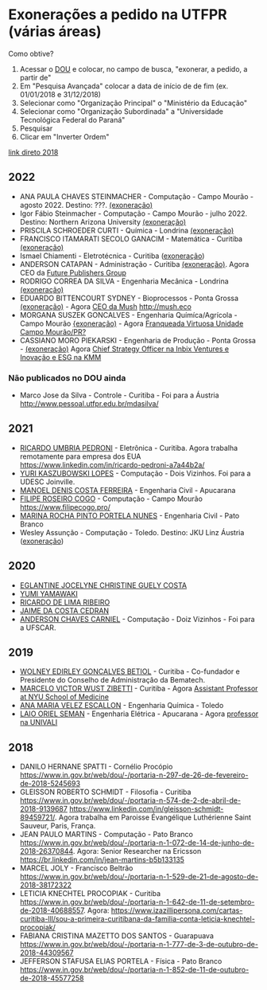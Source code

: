 # Exonerações a pedido na UTFPR (várias áreas)

Como obtive?

1. Acessar o [DOU](https://www.in.gov.br/inicio) e colocar, no campo de busca, "exonerar, a pedido, a partir de" 
2. Em "Pesquisa Avançada" colocar a data de início de de fim (ex. 01/01/2018 e 31/12/2018)
2. Selecionar como "Organização Principal" o "Ministério da Educação"
3. Selecionar como "Organização Subordinada" a "Universidade Tecnológica Federal do Paraná"
4. Pesquisar
5. Clicar em "Inverter Ordem"

[link direto 2018](https://www.in.gov.br/consulta/-/buscar/dou?q=%22++exonerar%2C+a+pedido%2C+a+partir+de%22&s=do2&exactDate=personalizado&sortType=0&delta=20&publishFrom=01%2F01%2F2018&publishTo=31%2F12%2F2018&reverseSort=1&orgPrin=Minist%C3%A9rio+da+Educa%C3%A7%C3%A3o&orgSub=Universidade+Tecnol%C3%B3gica+Federal+do+Paran%C3%A1)

## 2022
- ANA PAULA CHAVES STEINMACHER - Computação - Campo Mourão - agosto 2022. Destino: ???.  [(exoneração)](https://www.in.gov.br/en/web/dou/-/portaria-de-pessoal-gabir/utfpr-n-1.391-de-15-de-agosto-de-2022-424207440) 
- Igor Fábio Steinmacher - Computação - Campo Mourão - julho 2022. Destino: Northern Arizona University [(exoneração)](https://www.in.gov.br/web/dou/-/portaria-de-pessoal-gabir/utfpr-n-1.233-de-18-de-julho-de-2022-416982541)
- PRISCILA SCHROEDER CURTI - Química - Londrina [(exoneração)](https://www.in.gov.br/web/dou/-/portaria-de-pessoal-gabir/utfpr-n-1.186-de-12-de-julho-de-2022-415899477)
- FRANCISCO ITAMARATI SECOLO GANACIM - Matemática - Curitiba [(exoneração)](https://www.in.gov.br/web/dou/-/portaria-de-pessoal-gabir/utfpr-n-1.035-de-23-de-junho-de-2022-411438648)
- Ismael Chiamenti - Eletrotécnica - Curitiba ([exoneração](https://www.in.gov.br/web/dou/-/portaria-de-pessoal-gabir/utfpr-n-1.009-de-20-de-junho-de-2022-410075894))
- ANDERSON CATAPAN - Administração - Curitiba [(exoneração)](https://www.in.gov.br/web/dou/-/portaria-de-pessoal-gabir/utfpr-n-984-de-13-de-junho-de-2022-408467427). Agora CEO da [Future Publishers Group](https://archive.is/keULV)
- RODRIGO CORREA DA SILVA - Engenharia Mecânica - Londrina [(exoneração)](https://www.in.gov.br/web/dou/-/portaria-de-pessoal-gabir/utfpr-n-343-de-10-de-marco-de-2022-386147203)
- EDUARDO BITTENCOURT SYDNEY - Bioprocessos - Ponta Grossa [(exoneração)](https://www.in.gov.br/web/dou/-/portaria-de-pessoal-gabir/utfpr-n-271-de-4-de-marco-de-2022-385195245) - Agora [CEO da Mush](https://www.linkedin.com/in/eduardo-bittencourt-sydney-7297502b)  http://mush.eco
- MORGANA SUSZEK GONCALVES - Engenharia Químíca/Agrícola - Campo Mourão [{exoneração)](https://www.in.gov.br/web/dou/-/portaria-de-pessoal-gabir/utfpr-n-212-de-21-de-fevereiro-de-2022-382362244) - Agora [Franqueada Virtuosa Unidade Campo Mourão/PR?](https://archive.is/zQ4te)
- CASSIANO MORO PIEKARSKI - Engenharia de Produção - Ponta Grossa - [(exoneração)](https://www.in.gov.br/web/dou/-/portaria-de-pessoal-gabir/utfpr-n-155-de-4-de-fevereiro-de-2022-379492185) Agora [Chief Strategy Officer na Inbix Ventures e Inovação e ESG na KMM](https://www.linkedin.com/in/cassiano-moro-piekarski/)

### Não publicados no DOU ainda
- Marco Jose da Silva - Controle - Curitiba - Foi para a Áustria http://www.pessoal.utfpr.edu.br/mdasilva/

## 2021

- [RICARDO UMBRIA PEDRONI](https://www.in.gov.br/web/dou/-/portaria-de-pessoal-gabir/utfpr-n-1.724-de-14-de-setembro-de-2021-345498901) - Eletrônica - Curitiba. Agora trabalha remotamente para empresa dos EUA https://www.linkedin.com/in/ricardo-pedroni-a7a44b2a/
- [YURI KASZUBOWSKI LOPES](https://www.in.gov.br/web/dou/-/portaria-de-pessoal-gabir/utfpr-n-818-de-20-de-maio-de-2021-321531080) - Computação - Dois Vizinhos. Foi para a UDESC Joinville.
- [MANOEL DENIS COSTA FERREIRA](https://www.in.gov.br/web/dou/-/portaria-de-pessoal-gabir/utfpr-n-800-de-12-de-maio-de-2021-320670123) - Engenharia Civil - Apucarana 
- [FILIPE ROSEIRO COGO](https://www.in.gov.br/web/dou/-/portaria-de-pessoal-gabir/utfpr-n-529-de-30-de-marco-de-2021-311401881) - Computação - Campo Mourão https://www.filipecogo.pro/ 
- [MARINA ROCHA PINTO PORTELA NUNES](https://www.in.gov.br/web/dou/-/portaria-de-pessoal-gabir/utfpr-n-510-de-25-de-marco-de-2021-311137785) - Engenharia Civil - Pato Branco
- Wesley Assunção - Computação - Toledo. Destino: JKU Linz Áustria ([exoneração](https://www.in.gov.br/web/dou/-/portaria-de-pessoal-gabir/utfpr-n-92-de-21-de-janeiro-de-2021-300779236))

## 2020

- [EGLANTINE JOCELYNE CHRISTINE GUELY COSTA](https://www.in.gov.br/web/dou/-/portaria-n-182-de-12-de-fevereiro-de-2020-243336578)
- [YUMI YAMAWAKI](https://www.in.gov.br/web/dou/-/portaria-n-248-de-3-de-marco-de-2020-246515267)
- [RICARDO DE LIMA RIBEIRO](https://www.in.gov.br/web/dou/-/portaria-n-678-de-25-de-maio-de-2020-258916432)
- [JAIME DA COSTA CEDRAN](https://www.in.gov.br/web/dou/-/portaria-n-1.231-de-19-de-outubro-de-2020-284463674)
- [ANDERSON CHAVES CARNIEL](https://www.in.gov.br/web/dou/-/portaria-n-1.511-de-4-de-dezembro-de-2020-292985018) - Computação - Doiz Vizinhos - Foi para a UFSCAR.


## 2019

- [WOLNEY EDIRLEY GONCALVES BETIOL](https://www.in.gov.br/web/dou/-/portaria-n-1.074-de-17-de-junho-de-2019-164333766) - Curitiba - Co-fundador e Presidente do Conselho de Administração da Bematech.
- [MARCELO VICTOR WUST ZIBETTI](https://www.in.gov.br/web/dou/-/portaria-n-1.144-de-1-de-julho-de-2019-187443913) - Curitiba - Agora [Assistant Professor at NYU School of Medicine](https://www.linkedin.com/in/marcelo-victor-w%C3%BCst-zibetti-a2562a5/)
- [ANA MARIA VELEZ ESCALLON](https://www.in.gov.br/web/dou/-/portaria-n-1.279-de-15-de-julho-de-2019-196333602) - Engenharia Química - Toledo 
- [LAIO ORIEL SEMAN](https://www.in.gov.br/web/dou/-/portaria-n-1359-de-19-de-julho-de-2019-201851063) - Engenharia Elétrica - Apucarana - Agora [professor na UNIVALI](https://www.linkedin.com/in/laio-seman/)


## 2018 

- DANILO HERNANE SPATTI - Cornélio Procópio https://www.in.gov.br/web/dou/-/portaria-n-297-de-26-de-fevereiro-de-2018-5245693
- GLEISSON ROBERTO SCHMIDT - Filosofia - Curitiba https://www.in.gov.br/web/dou/-/portaria-n-574-de-2-de-abril-de-2018-9139687 https://www.linkedin.com/in/gleisson-schmidt-89459721/. Agora trabalha em Paroisse Évangélique Luthérienne Saint Sauveur, Paris, França.
- JEAN PAULO MARTINS - Computação - Pato Branco https://www.in.gov.br/web/dou/-/portaria-n-1-072-de-14-de-junho-de-2018-26370844. Agora: Senior Researcher na Ericsson https://br.linkedin.com/in/jean-martins-b5b133135
- MARCEL JOLY - Francisco Beltrão https://www.in.gov.br/web/dou/-/portaria-n-1-529-de-21-de-agosto-de-2018-38172322
- LETICIA KNECHTEL PROCOPIAK - Curitiba https://www.in.gov.br/web/dou/-/portaria-n-1-642-de-11-de-setembro-de-2018-40688557. Agora: https://www.izazillipersona.com/cartas-curitiba-lll/sou-a-primeira-curitibana-da-familia-conta-leticia-knechtel-procopiak/
- FABIANA CRISTINA MAZETTO DOS SANTOS - Guarapuava https://www.in.gov.br/web/dou/-/portaria-n-1-777-de-3-de-outubro-de-2018-44309567
- JEFFERSON STAFUSA ELIAS PORTELA - Física - Pato Branco https://www.in.gov.br/web/dou/-/portaria-n-1-852-de-11-de-outubro-de-2018-45577258

